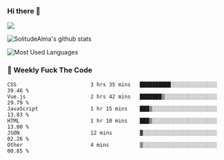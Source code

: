 ### Hi there 👋

<p>
  <a href="https://count.getloli.com/"><img src="https://count.getloli.com/get/@:solitudealma"></a>
</p>

![SolitudeAlma's github stats](https://github-readme-stats.vercel.app/api?username=solitudealma&show_icons=true&theme=radical)

![Most Used Languages](https://github-readme-stats.vercel.app/api/top-langs/?username=solitudealma&layout=compact&hide_border=true&theme=dark)
<!-- ![visitors](https://visitor-badge.glitch.me/badge?page_id=solitudealma.solitudealma.id) -->


### :dart: Weekly Fuck The Code

<!--START_SECTION:waka-->

```text
CSS                        3 hrs 35 mins   ██████████░░░░░░░░░░░░░░░   39.46 %
Vue.js                     2 hrs 42 mins   ███████▒░░░░░░░░░░░░░░░░░   29.79 %
JavaScript                 1 hr 15 mins    ███▒░░░░░░░░░░░░░░░░░░░░░   13.83 %
HTML                       1 hr 10 mins    ███▒░░░░░░░░░░░░░░░░░░░░░   13.00 %
JSON                       12 mins         ▓░░░░░░░░░░░░░░░░░░░░░░░░   02.26 %
Other                      4 mins          ▒░░░░░░░░░░░░░░░░░░░░░░░░   00.85 %
```

<!--END_SECTION:waka-->
